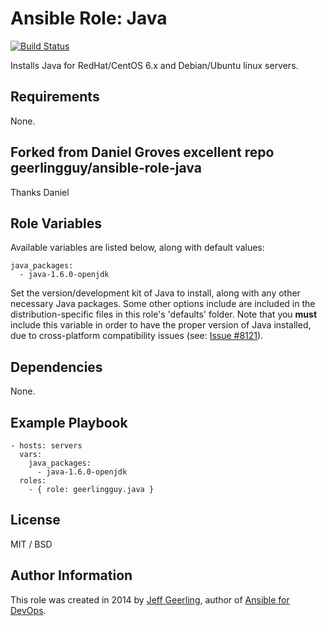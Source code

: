 # Ansible Role: Java

[![Build Status](https://travis-ci.org/geerlingguy/ansible-role-java.svg?branch=master)](https://travis-ci.org/geerlingguy/ansible-role-java)

Installs Java for RedHat/CentOS 6.x and Debian/Ubuntu linux servers.

## Requirements

None.

## Forked from Daniel Groves excellent repo geerlingguy/ansible-role-java

Thanks Daniel

## Role Variables

Available variables are listed below, along with default values:

    java_packages:
      - java-1.6.0-openjdk

Set the version/development kit of Java to install, along with any other necessary Java packages. Some other options include are included in the distribution-specific files in this role's 'defaults' folder. Note that you **must** include this variable in order to have the proper version of Java installed, due to cross-platform compatibility issues (see: [Issue #8121](https://github.com/ansible/ansible/issues/8121)).

## Dependencies

None.

## Example Playbook

    - hosts: servers
      vars:
        java_packages:
          - java-1.6.0-openjdk
      roles:
        - { role: geerlingguy.java }

## License

MIT / BSD

## Author Information

This role was created in 2014 by [Jeff Geerling](http://jeffgeerling.com/), author of [Ansible for DevOps](http://ansiblefordevops.com/).
